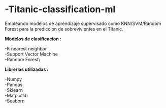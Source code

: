 # -Titanic-classification-ml

Empleando modelos de aprendizaje supervisado como KNN/SVM/Random Forest para la prediccion de sobrevivientes en el Titanic.

**Modelos de clasificacion :**

-K nearest neighbor\
-Support Vector Machine\
-Random Forest\

**Librerias utilizadas :**

-Numpy\
-Pandas\
-Sklearn\
-Matplotlib\
-Seaborn
